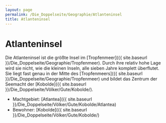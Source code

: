```yaml
---
layout: page
permalink: /Die_Doppelseite/Geographie/Atlanteninsel
title: Atlanteninsel
---
```


# Atlanteninsel

Die Atlanteninsel ist die größte Insel im [Tropfenmeer]({{ site.baseurl }}/Die_Doppelseite/Geographie/Tropfenmeer). Durch ihre relativ hohe Lage wird sie nicht, wie die kleinen Inseln, alle sieben Jahre komplett überflutet. Sie liegt fast genau in der Mitte des [Tropfenmeers]({{ site.baseurl }}/Die_Doppelseite/Geographie/Tropfenmeer) und bildet das Zentrum der Seemacht der [Kobolde]({{ site.baseurl }}/Die_Doppelseite/Völker/Gute/Kobolde/).

- Machtgebiet: [Atlantea]({{ site.baseurl }}/Die_Doppelseite/Völker/Gute/Kobolde/Atlantea)
- Bewohner: [Kobolde]({{ site.baseurl }}/Die_Doppelseite/Völker/Gute/Kobolde/)

